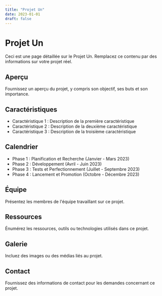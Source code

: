 ```yaml
---
title: "Projet Un"
date: 2023-01-01
draft: false
---
```


# Projet Un

Ceci est une page détaillée sur le Projet Un. Remplacez ce contenu par des informations sur votre projet réel.

## Aperçu

Fournissez un aperçu du projet, y compris son objectif, ses buts et son importance.

## Caractéristiques

- Caractéristique 1 : Description de la première caractéristique
- Caractéristique 2 : Description de la deuxième caractéristique
- Caractéristique 3 : Description de la troisième caractéristique

## Calendrier

- Phase 1 : Planification et Recherche (Janvier - Mars 2023)
- Phase 2 : Développement (Avril - Juin 2023)
- Phase 3 : Tests et Perfectionnement (Juillet - Septembre 2023)
- Phase 4 : Lancement et Promotion (Octobre - Décembre 2023)

## Équipe

Présentez les membres de l'équipe travaillant sur ce projet.

## Ressources

Énumérez les ressources, outils ou technologies utilisés dans ce projet.

## Galerie

Incluez des images ou des médias liés au projet.

## Contact

Fournissez des informations de contact pour les demandes concernant ce projet.